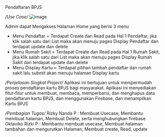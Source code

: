Pendaftaran BPJS

*/Use Case/*
![image](https://github.com/Oktaviko/PAMFINAL/assets/115150122/802dee44-e4b6-4930-973f-915382c86a08)

Admin dapat Mengakses Halaman Home yang berisi 3 menu
- Menu Pendaftar = Terdapat Create dan Read pada Hal 1 Pendaftar, jika klik salah satu dari List maka akan menuju pages Display Pendaftar dan terdapat update dan delete
- Menu Rumah Sakit = Terdapat Create dan Read pada Hal 1 Rumah Sakit, jika klik salah satu dari List maka akan menuju pages Display Rumah Sakit dan terdapat update dan delete
- Menu Display Kartu = Terdapat pilihan tambah pendaftar dan rumah sakit lalu submit akan menuju halaman Display kartu

*/Penjelasan Singkat Project/*
Aplikasi ini bertujuan untuk mempermudah proses pendaftaran kartu BPJS bagi masyarakat. Aplikasi ini menyediakan fitur-fitur untuk membuat, membaca, memperbarui, dan menghapus data pendaftaran kartu BPJS,
dan menggunakan Firebase, dan menampilkan Kartu BPJS

*/Pembagian Tugas/*
Rizky Nanda P : Membuat Usecase, Membantu membuat halaman, Membuat Delete, serta menghubungkan firebase
Oktaviko Rizki P : Membantu membuat usecase, Membuat halaman tambahan dan mengurutkan Halaman, Membuat create, Read, update
